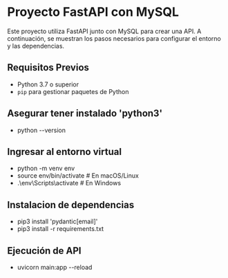 # Proyecto FastAPI con MySQL

Este proyecto utiliza FastAPI junto con MySQL para crear una API. A continuación, se muestran los pasos necesarios para configurar el entorno y las dependencias.

## Requisitos Previos

- Python 3.7 o superior
- `pip` para gestionar paquetes de Python

## Asegurar tener instalado 'python3'
- python --version

## Ingresar al entorno virtual
- python -m venv env
- source env/bin/activate  # En macOS/Linux
- .\env\Scripts\activate      # En Windows

## Instalacion de dependencias 
- pip3 install 'pydantic[email]'
- pip3 install -r requirements.txt

## Ejecución de API
- uvicorn main:app --reload
